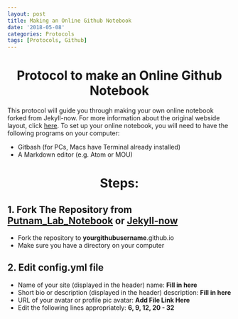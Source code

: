 ```yaml
---
layout: post
title: Making an Online Github Notebook
date: '2018-05-08'
categories: Protocols
tags: [Protocols, Github]
---
```


  #  <center> Protocol to make an Online Github Notebook

This protocol will guide you through making your own online notebook forked from Jekyll-now. For more information about the original webside layout, click [here](https://github.com/barryclark/jekyll-now). To set up your online notebook, you will need to have the following programs on your computer:
  - Gitbash (for PCs, Macs have Terminal already installed)
  - A Markdown editor (e.g. Atom or MOU)

# <center> Steps:

## 1. Fork The Repository from [Putnam_Lab_Notebook](https://github.com/hputnam/Putnam_Lab_Notebook) or [Jekyll-now](https://github.com/barryclark/jekyll-now)

* Fork the repository to **yourgithubusername**.github.io
* Make sure you have a directory on your computer

## 2. Edit config.yml file

* Name of your site (displayed in the header)
name: **Fill in here**
* Short bio or description (displayed in the header)
description: **Fill in here**
* URL of your avatar or profile pic
avatar: **Add File Link Here**
* Edit the following lines appropriately: **6, 9, 12, 20 - 32**

** If you are unsure what to change, compare other notebook config.yml files and determine what is different**

## 3.  Add config.yml to site

Download Gitbash (PC) or Open Terminal (Mac)

```
cd Desktop/Notebook/XXXXXX_Lab_Notebook
git add config.yml
git commit -m "adding new config file"
git push origin master
```

## 4. Add New Admin Link:

In your computer folder (XXXXXX_Lab_Notebook):
- Open **_layouts**
- Edit **default.html**
  * Change **line 45** to your Github notebook link
- Save and push file to origin master:

```
cd Desktop/Notebook/XXXXXX_Lab_Notebook
cd _layouts
git add default.html
git commit -m "adding new admin link"
git push origin master
```

## 5. Edit about.md page

In your computer folder (XXXXXX_Lab_Notebook):
* Open and edit **about.md**
  * Change all information to your personal information
  * Add a CV
* Save and Push to origin master

```
cd Desktop/Notebook/XXXXXX_Lab_Notebook
git add about.md
git commit -m "adding new about page"
git push origin master
```

## 6. Edit READMe.md file

In your computer folder (XXXXXX_Lab_Notebook):
* Open and edit ReadMe.md
  * Edit all information
* Save and push to origin master

```
cd Desktop/Notebook/XXXXXX_Lab_Notebook
git add READMe.md
git commit -m "adding new READMe"
git push origin master
```

## 7. How to add a post

* Make a new post in a markdown editor using the **post_template.sh**
* Save new post in **_posts folder**
* Push to origin master

```
cd Desktop/Notebook/XXXXXX_Lab_Notebook/_posts
git add New_Post.md
git commit -m "adding new post"
git push origin master
```